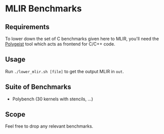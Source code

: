 # MLIR Benchmarks

## Requirements 

To lower down the set of C benchmarks given here to MLIR, you'll need the [Polygeist](https://github.com/llvm/Polygeist) tool 
which acts as frontend for C/C++ code.

## Usage

Run `./lower_mlir.sh [file]` to get the output MLIR in `out`.

## Suite of Benchmarks

- Polybench (30 kernels with stencils, ...)

## Scope

Feel free to drop any relevant benchmarks.